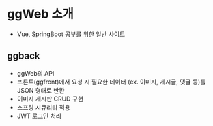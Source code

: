 # ggWeb 소개

- Vue, SpringBoot 공부를 위한 일반 사이트


## ggback
- ggWeb의 API
- 프론트(ggfront)에서 요청 시 필요한 데이터 (ex. 이미지, 게시글, 댓글 등)를 JSON 형태로 반환
- 이미지 게시판 CRUD 구현
- 스프링 시큐리티 적용
- JWT 로그인 처리
